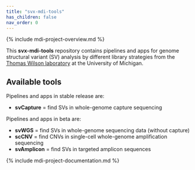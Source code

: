 ```yaml
---
title: "svx-mdi-tools"
has_children: false
nav_order: 0
---
```


{% include mdi-project-overview.md %} 

This **svx-mdi-tools** repository contains pipelines and apps
for genome structural variant (SV) analysis by different library strategies
from the 
[Thomas Wilson laboratory](https://wilsonte-umich.github.io)
at the University of Michigan.

## Available tools

Pipelines and apps in stable release are:
- **svCapture** = find SVs in whole-genome capture sequencing

Pipelines and apps in beta are:
- **svWGS** = find SVs in whole-genome sequencing data (without capture)
- **scCNV** = find CNVs in single-cell whole-genome amplification sequencing
- **svAmplicon** = find SVs in targeted amplicon sequences

{% include mdi-project-documentation.md %}
